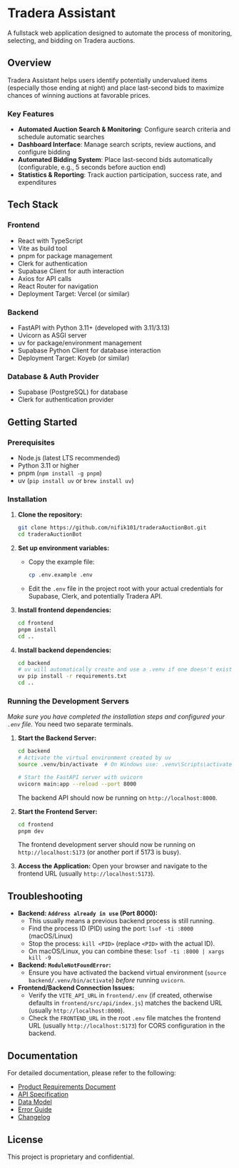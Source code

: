 # Tradera Assistant

A fullstack web application designed to automate the process of monitoring, selecting, and bidding on Tradera auctions.

## Overview

Tradera Assistant helps users identify potentially undervalued items (especially those ending at night) and place last-second bids to maximize chances of winning auctions at favorable prices.

### Key Features

- **Automated Auction Search & Monitoring**: Configure search criteria and schedule automatic searches
- **Dashboard Interface**: Manage search scripts, review auctions, and configure bidding
- **Automated Bidding System**: Place last-second bids automatically (configurable, e.g., 5 seconds before auction end)
- **Statistics & Reporting**: Track auction participation, success rate, and expenditures

## Tech Stack

### Frontend
- React with TypeScript
- Vite as build tool
- pnpm for package management
- Clerk for authentication
- Supabase Client for auth interaction
- Axios for API calls
- React Router for navigation
- Deployment Target: Vercel (or similar)

### Backend
- FastAPI with Python 3.11+ (developed with 3.11/3.13)
- Uvicorn as ASGI server
- uv for package/environment management
- Supabase Python Client for database interaction
- Deployment Target: Koyeb (or similar)

### Database & Auth Provider
- Supabase (PostgreSQL) for database
- Clerk for authentication provider

## Getting Started

### Prerequisites
- Node.js (latest LTS recommended)
- Python 3.11 or higher
- pnpm (`npm install -g pnpm`)
- uv (`pip install uv` or `brew install uv`)

### Installation

1.  **Clone the repository:**
    ```bash
    git clone https://github.com/nifik101/traderaAuctionBot.git
    cd traderaAuctionBot
    ```

2.  **Set up environment variables:**
    - Copy the example file:
      ```bash
      cp .env.example .env
      ```
    - Edit the `.env` file in the project root with your actual credentials for Supabase, Clerk, and potentially Tradera API.

3.  **Install frontend dependencies:**
    ```bash
    cd frontend
    pnpm install
    cd ..
    ```

4.  **Install backend dependencies:**
    ```bash
    cd backend
    # uv will automatically create and use a .venv if one doesn't exist
    uv pip install -r requirements.txt
    cd ..
    ```

### Running the Development Servers

*Make sure you have completed the installation steps and configured your `.env` file.* You need two separate terminals.

1.  **Start the Backend Server:**
    ```bash
    cd backend
    # Activate the virtual environment created by uv
    source .venv/bin/activate  # On Windows use: .venv\Scripts\activate
    
    # Start the FastAPI server with uvicorn
    uvicorn main:app --reload --port 8000
    ```
    The backend API should now be running on `http://localhost:8000`.

2.  **Start the Frontend Server:**
    ```bash
    cd frontend
    pnpm dev
    ```
    The frontend development server should now be running on `http://localhost:5173` (or another port if 5173 is busy).

3.  **Access the Application:** Open your browser and navigate to the frontend URL (usually `http://localhost:5173`).

## Troubleshooting

- **Backend: `Address already in use` (Port 8000):**
    - This usually means a previous backend process is still running.
    - Find the process ID (PID) using the port: `lsof -ti :8000` (macOS/Linux)
    - Stop the process: `kill <PID>` (replace `<PID>` with the actual ID).
    - On macOS/Linux, you can combine these: `lsof -ti :8000 | xargs kill -9`
- **Backend: `ModuleNotFoundError`:**
    - Ensure you have activated the backend virtual environment (`source backend/.venv/bin/activate`) *before* running `uvicorn`.
- **Frontend/Backend Connection Issues:**
    - Verify the `VITE_API_URL` in `frontend/.env` (if created, otherwise defaults in `frontend/src/api/index.js`) matches the backend URL (usually `http://localhost:8000`).
    - Check the `FRONTEND_URL` in the root `.env` file matches the frontend URL (usually `http://localhost:5173`) for CORS configuration in the backend.

## Documentation

For detailed documentation, please refer to the following:

- [Product Requirements Document](./docs/tradera_assistant_prd.md)
- [API Specification](./docs/API_SPEC.md)
- [Data Model](./docs/DATA_MODEL.md)
- [Error Guide](./docs/ERROR_GUIDE.md)
- [Changelog](./docs/CHANGELOG.md)

## License

This project is proprietary and confidential.

